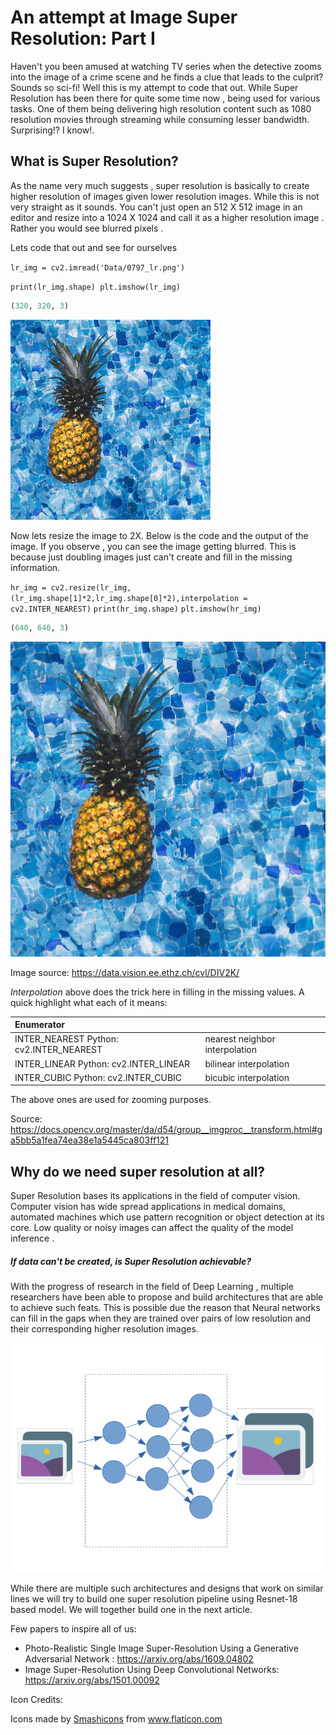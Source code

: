 # **An attempt at Image Super Resolution: Part I**

Haven't you been amused at watching TV series when the detective zooms into the image of a crime scene and he finds a clue that leads to the culprit? Sounds so sci-fi! Well this is my attempt to code that out. While Super Resolution has been there for quite some time now , being used for various tasks. One of them being delivering high resolution content such as 1080 resolution movies through streaming while consuming lesser bandwidth. Surprising!? I know!. 



## **What is Super Resolution?**

As the name very much suggests  , super resolution is basically to create higher resolution of images given lower resolution images. While this is not very straight as it sounds. You can't just open an 512 X 512 image in an editor and resize into a 1024 X 1024 and call it as a higher resolution image . Rather you would see blurred pixels . 

Lets code that out and see for ourselves

`lr_img = cv2.imread('Data/0797_lr.png')`

`print(lr_img.shape)
plt.imshow(lr_img)`



```python
(320, 320, 3)
```

![Low Resolution Image](https://github.com/anuda/Medium/blob/master/SR_1/0797_lr.png)

Now lets resize the image to 2X. Below is the code and the output of the image.  If you observe , you can see the image getting blurred. This is because just doubling images just can't create and fill in the missing information. 

`hr_img = cv2.resize(lr_img,(lr_img.shape[1]*2,lr_img.shape[0]*2),interpolation = cv2.INTER_NEAREST)`
`print(hr_img.shape)`
`plt.imshow(hr_img)`

```python
(640, 640, 3)
```

![2X image](https://github.com/anuda/Medium/blob/master/SR_1/hr_img_nn_art.png)

Image source: https://data.vision.ee.ethz.ch/cvl/DIV2K/

*Interpolation* above does the trick here in filling in the missing values. A quick highlight what each of it means:

| Enumerator                              |                                |
| :-------------------------------------- | ------------------------------ |
| INTER_NEAREST Python: cv2.INTER_NEAREST | nearest neighbor interpolation |
| INTER_LINEAR Python: cv2.INTER_LINEAR   | bilinear interpolation         |
| INTER_CUBIC Python: cv2.INTER_CUBIC     | bicubic interpolation          |

The above ones are used for zooming purposes. 

Source: https://docs.opencv.org/master/da/d54/group__imgproc__transform.html#ga5bb5a1fea74ea38e1a5445ca803ff121

## Why do we need super resolution at all?

Super Resolution bases its applications in the field of computer vision. Computer vision has wide spread applications in medical domains, automated machines which use pattern recognition or object detection at its core. Low quality or noisy images can affect the quality of the model inference .   

##### If data can't be created, is Super Resolution achievable?

With the progress of research in the field of Deep Learning , multiple researchers have been able to propose and build architectures that are able to achieve such feats. This is possible due the reason that Neural networks can fill in the gaps when they are trained over pairs of low resolution and their corresponding higher resolution images.

![nn_sr](https://github.com/anuda/Medium/blob/master/SR_1/nn_sr.png)



While there are multiple such architectures and designs that work on similar lines we will try to build one super resolution pipeline using Resnet-18 based model. We will together build one in the next article.

Few papers to inspire all of us:

- Photo-Realistic Single Image Super-Resolution Using a Generative Adversarial Network : https://arxiv.org/abs/1609.04802
- Image Super-Resolution Using Deep Convolutional Networks: https://arxiv.org/abs/1501.00092

Icon Credits:

<div>Icons made by <a href="https://www.flaticon.com/authors/smashicons" title="Smashicons">Smashicons</a> from <a href="https://www.flaticon.com/" title="Flaticon">www.flaticon.com</a></div>

## 

